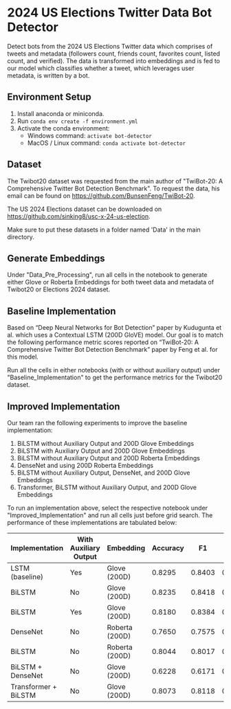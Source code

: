 # 2024 US Elections Twitter Data Bot Detector

Detect bots from the 2024 US Elections Twitter data which comprises of tweets and metadata (followers count, friends count, favorites count, listed count, and verified). The data is transformed into embeddings and is fed to our model which classifies whether a tweet, which leverages user metadata, is written by a bot.

## Environment Setup
1. Install anaconda or miniconda.
2. Run `conda env create -f environment.yml`
3. Activate the conda environment:
   - Windows command: `activate bot-detector` 
   - MacOS / Linux command: `conda activate bot-detector`

## Dataset
The Twibot20 dataset was requested from the main author of "TwiBot-20: A Comprehensive Twitter Bot Detection Benchmark". To request the data, his email can be found on https://github.com/BunsenFeng/TwiBot-20.

The US 2024 Elections dataset can be downloaded on https://github.com/sinking8/usc-x-24-us-election.

Make sure to put these datasets in a folder named 'Data' in the main directory.

## Generate Embeddings
Under "Data_Pre_Processing", run all cells in the notebook to generate either Glove or Roberta Embeddings for both tweet data and metadata of Twibot20 or Elections 2024 dataset.

## Baseline Implementation
Based on “Deep Neural Networks for Bot Detection” paper by Kudugunta et al. which uses a Contextual LSTM (200D GloVE) model. Our goal is to match the following performance metric scores reported on “TwiBot-20: A Comprehensive Twitter Bot Detection Benchmark” paper by Feng et al. for this model.

Run all the cells in either notebooks (with or without auxiliary output) under "Baseline_Implementation" to get the performance metrics for the Twibot20 dataset.

## Improved Implementation
Our team ran the following experiments to improve the baseline implementation:
1. BiLSTM without Auxiliary Output and 200D Glove Embeddings
2. BiLSTM with Auxiliary Output and 200D Glove Embeddings
3. BiLSTM without Auxiliary Output and 200D Roberta Embeddings
4. DenseNet and using 200D Roberta Embeddings
5. BiLSTM without Auxiliary Output, DenseNet, and 200D Glove Embeddings
6. Transformer, BiLSTM without Auxiliary Output, and 200D Glove Embeddings

To run an implementation above, select the respective notebook under "Improved_Implementation" and run all cells just before grid search. The performance of these implementations are tabulated below:

| Implementation       | With Auxiliary Output | Embedding        | Accuracy | F1     | MCC    |
|----------------------|-----------------------|------------------|----------|--------|--------|
| LSTM (baseline)      | Yes                   | Glove (200D)     | 0.8295   | 0.8403 | 0.6598 |
| BiLSTM               | No                    | Glove (200D)     | 0.8235   | 0.8418 | 0.6548 |
| BiLSTM               | Yes                   | Glove (200D)     | 0.8180   | 0.8384 | 0.6459 |
| DenseNet             | No                    | Roberta (200D)   | 0.7650   | 0.7575 | 0.5554 |
| BiLSTM               | No                    | Roberta (200D)   | 0.8044   | 0.8017 | 0.6198 |
| BiLSTM + DenseNet    | No                    | Glove (200D)     | 0.6228   | 0.6171 | 0.2459 |
| Transformer + BiLSTM | No                    | Glove (200D)     | 0.8073   | 0.8118 | 0.6145 |

